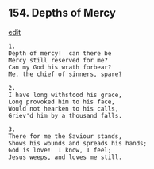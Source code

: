 
## 154.  Depths of Mercy
[edit](https://docs.google.com/document/d/1FpBJ6IhmxcIAe3Berqx3n_gKLm7AraGI/edit?mode=html)



    1.
    Depth of mercy!  can there be
    Mercy still reserved for me?
    Can my God his wrath forbear?
    Me, the chief of sinners, spare?

    2.
    I have long withstood his grace,
    Long provoked him to his face,
    Would not hearken to his calls,
    Griev'd him by a thousand falls.

    3.
    There for me the Saviour stands,
    Shows his wounds and spreads his hands;
    God is love!  I know, I feel;
    Jesus weeps, and loves me still.

